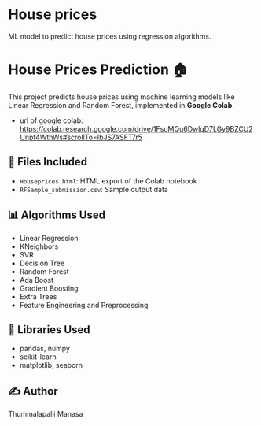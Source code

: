 # House prices
ML model to predict house prices using regression algorithms.
# House Prices Prediction 🏠

This project predicts house prices using machine learning models like Linear Regression and Random Forest, implemented in **Google Colab**.
- url of google colab: https://colab.research.google.com/drive/1FsoMQu6DwlqD7LGy9BZCU2Unpf4WthWs#scrollTo=IbJS7ASFT7r5
## 📁 Files Included
- `Houseprices.html`: HTML export of the Colab notebook
- `RFSample_submission.csv`: Sample output data

## 📊 Algorithms Used
- Linear Regression
- KNeighbors
- SVR
- Decision Tree 
- Random Forest 
- Ada Boost
- Gradient Boosting
- Extra Trees
- Feature Engineering and Preprocessing

## 🧠 Libraries Used
- pandas, numpy
- scikit-learn
- matplotlib, seaborn

## ✍️ Author
Thummalapalli Manasa
